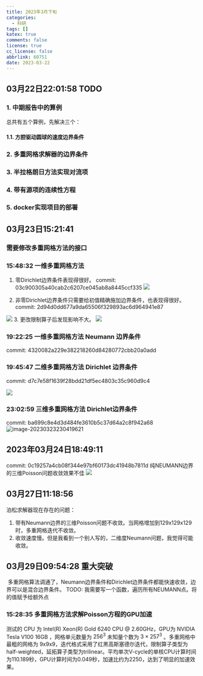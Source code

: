 ```yaml
---
title: 2023年3月下旬
categories:
  - 科研
tags: []
katex: true
comments: false
license: true
cc_license: false
abbrlink: 60751
date: 2023-03-22
---
```

<div id='empty'></div>
<!--more-->

## 03月22日22:01:58 TODO
### 1. 中期报告中的算例
总共有五个算例，先解决三个：
#### 1.1. 方腔驱动圆球的速度边界条件

### 2. 多重网格求解器的边界条件

### 3. 半拉格朗日方法实现对流项

### 4. 带有源项的连续性方程

### 5. docker实现项目的部署


## 03月23日15:21:41 
### 需要修改多重网格方法的接口
### 15:48:32 一维多重网格方法
1. 零Dirichlet边界条件表现得很好。
commit: 03c900305a40cab2c6207ce045ab8a8445ccf335
![](https://githubimages.pengfeima.cn/images/202303231550672.png)

2. 非零Dirichlet边界条件只需要给初值精确施加边界条件，也表现得很好。
commit: 2d94d0dd677a9da65506f329893ac6d964941e87

![](https://githubimages.pengfeima.cn/images/202303231635219.png)
3. 更改限制算子后发现影响不大。
![](https://githubimages.pengfeima.cn/images/202303231643029.png)
### 19:22:25 一维多重网格方法 Neumann 边界条件
commit: 4320082a229e382218260d84280772cbb20a0add
### 19:45:47 二维多重网格方法 Dirichlet 边界条件
commit: d7c7e58f1639f28bdd21df5ec4803c35c960d9c4

![](https://githubimages.pengfeima.cn/images/202303231945600.png)

### 23:02:59 三维多重网格方法 Dirichlet边界条件
commit: ba699c8e4d3d484fe3610b5c37d64a2c8f942a68
![image-20230323230419621](https://githubimages.pengfeima.cn/images/202303232304730.png)

## 2023年03月24日18:49:11 
commit: 0c19257a4cb08f344e97bf60173dc41948b7811d
纯NEUMANN边界的三维Poisson问题收敛效果不佳
![](https://githubimages.pengfeima.cn/images/202303241850376.png)

## 03月27日11:18:56

泊松求解器现在存在的问题：
1. 带有Neumann边界的三维Poisson问题不收敛。当网格增加到129x129x129时，多重网格迭代不收敛。
2. 收敛速度慢。但是我看到一个别人写的，二维度Neumann问题，我觉得可能收敛。

## 03月29日09:54:28 **重大突破**

 多重网格算法调通了，Neumann边界条件和Dirichlet边界条件都能快速收敛，边界可以是混合边界条件。
TODO: 我需要写一个函数，遍历所有NEUMANN点。将的值赋予给额外点

### 15:28:35 多重网格方法求解Poisson方程的GPU加速

测试的 CPU 为 Intel(R) Xeon(R) Gold 6240 CPU @ 2.60GHz，GPU为 NVIDIA Tesla V100 16GB ，网格单元数量为 $256^3$ 未知量个数为 $3 \times 257^3$ 。多重网格中最粗的网格为 9x9x9，迭代格式采用了红黑高斯塞德尔迭代，限制算子类型为half-weighted，延拓算子类型为trilinear。平均单次V-cycle的单核CPU计算时间为110.189秒，GPU计算时间为0.049秒，加速比约为2250，达到了明显的加速效果。


